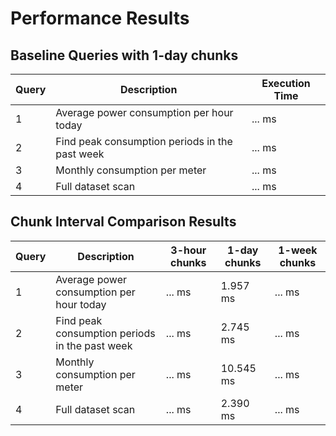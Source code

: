 # Performance Results

## Baseline Queries with 1-day chunks

| Query | Description | Execution Time |
|-------|-------------|---------------|
| 1 | Average power consumption per hour today | ... ms |
| 2 | Find peak consumption periods in the past week | ... ms |
| 3 | Monthly consumption per meter | ... ms |
| 4 | Full dataset scan | ... ms |


## Chunk Interval Comparison Results

| Query | Description | 3-hour chunks | 1-day chunks | 1-week chunks |
|-------|-------------|--------------|--------------|---------------|
| 1 | Average power consumption per hour today | ... ms | 1.957 ms | ... ms |
| 2 | Find peak consumption periods in the past week | ... ms | 2.745 ms | ... ms |
| 3 | Monthly consumption per meter | ... ms | 10.545 ms | ... ms |
| 4 | Full dataset scan | ... ms | 2.390 ms | ... ms |